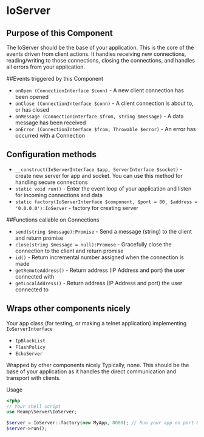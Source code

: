 # IoServer
## Purpose of this Component
The IoServer should be the base of your application. This is the core of the events driven from client actions. It handles receiving new connections, reading/writing to those connections, closing the connections, and handles all errors from your application.


##Events triggered by this Component
* `onOpen (ConnectionInterface $conn)` - A new client connection has been opened
* `onClose (ConnectionInterface $conn)` - A client connection is about to, or has closed
* `onMessage (ConnectionInterface $from, string $message)` - A data message has been received
* `onError (ConnectionInterface $from, Throwable $error)` - An error has occurred with a Connection

## Configuration methods
* `__construct(IoServerInterface $app, ServerInterface $socket)` - create new server for app and socket. You can use this method for handling secure connections 
* `static void run()` - Enter the event loop of your application and listen for incoming connections and data
* `static factory(IoServerInterface $component, $port = 80, $address = '0.0.0.0'):IoServer` - factory for creating server

##Functions callable on Connections
* `send(string $message):Promise` - Send a message (string) to the client and return promise
* `close(string $message = null):Promose` - Gracefully close the connection to the client and return promise
* `id()` - Return incremental number assigned when the connection is made
* `getRemoteAddress()` - Return address (IP Address and port) the user connected with
* `getLocalAddress()` - Return address (IP Address and port) the user connected to

## Wraps other components nicely
Your app class (for testing, or making a telnet application) implementing `IoServerInterface`
* `IpBlackList`
* `FlashPolicy`
* `EchoServer`

Wrapped by other components nicely
Typically, none. This should be the base of your application as it handles the direct communication and transport with clients.

Usage
```php
<?php
// Your shell script
use Reamp\Server\IoServer;

$server = IoServer::factory(new MyApp, 8080); // Run your app on port 8080
$server->run();
```
